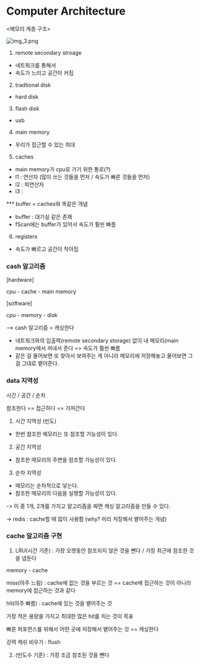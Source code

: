 # Computer Architecture
<메모리 계층 구조>

![img_3.png](https://user-images.githubusercontent.com/130362583/233977029-5697b627-dd54-4f69-97d5-7b4de601b4da.png)

1. remote secondary stroage
- 네트워크를 통해서
- 속도가 느리고 공간이 커짐

2. tradtional disk
- hard disk

3. flash disk
- usb

4. main memory
- 우리가 접근할 수 있는 최대

5. caches
- main memory가 cpu로 가기 위한 통로(?)
- l1 : 연산자 (많이 쓰는 것들을 먼저 / 속도가 빠른 것들을 먼저)
- l2 : 피연산자
- l3 :


*** buffer = caches와 똑같은 개념
- buffer : 대기실 같은 존재
- fScan에는 buffer가 있어서 속도가 훨씬 빠름

6. registers
- 속도가 빠르고 공간이 작아짐

### cash 알고리즘

[hardware]

cpu - cache - main memory

[software]

cpu - memory - disk

--> cash 알고리즘 = 캐싱한다


- 네트워크와의 입출력(remote secondary storage) 없이 내 메모리(main memory에서 꺼내서 준다 => 속도가 훨씬 빠름
- 같은 걸 물어보면 또 찾아서 보여주는 게 아니라 메모리에 저장해놓고 물어보면 그걸 그대로 뱉어준다.

### data 지역성
시간 / 공간 / 순차

참조한다 == 접근하다 == 가져간다
1. 시간 지역성 (빈도)
- 한번 참조한 메모리는 또 참조할 가능성이 있다.

2. 공간 지역성 
- 참조한 메모리의 주변을 참조할 가능성이 있다.

3. 순차 지역성
- 메모리는 순차적으로 넣는다.
- 참조한 메모리의 다음을 실행할 가능성이 있다.

-> 이 중 1개, 2개를 가지고 알고리즘을 짜면 캐싱 알고리즘을 만들 수 있다.

-> redis : cache할 때 많이 사용함 (why? 미리 저장해서 뱉어주는 개념)

### cache 알고리즘 구현

1. LRU(시간 기준) : 가장 오랫동안 참조되지 않은 것을 뺀다 / 가장 최근에 참조한 것을 냅둔다

memory - cache

miss(아주 느림) : cache에 없는 것을 부르는 것 == cache에 접근하는 것이 아니라 memory에 접근하는 것과 같다

hit(아주 빠름) : cache에 있는 것을 뱉어주는 것

가장 적은 용량을 가지고 최대한 많은 hit를 치는 것이 목표

빠른 퍼포먼스를 위해서 어떤 곳에 저장해서 뱉어주는 것 == 캐싱한다

강력 캐쉬 비우기 : flush

2. (빈도수 기준) : 가장 조금 참조된 것을 뺀다

